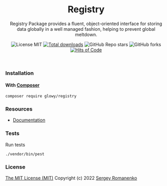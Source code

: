 <h1 align="center">Registry</h1>
<p align="center">
Registry Package provides a fluent, object-oriented interface for storing data globally in a well managed fashion, helping to prevent global meltdown.
</p>

<p align="center">
<img src="https://img.shields.io/badge/license-MIT-blue.svg?label=License" alt="License MIT"> <a href="https://packagist.org/packages/glowy/registry"><img src="https://poser.pugx.org/glowy/registry/downloads" alt="Total downloads"></a> <img alt="GitHub Repo stars" src="https://img.shields.io/github/stars/glowyphp/registry?label=Stars"> <img alt="GitHub forks" src="https://img.shields.io/github/forks/glowyphp/registry?label=Forks"> <a href="https://hitsofcode.com"><img alt="Hits of Code" src="https://hitsofcode.com/github/glowyphp/registry?branch=5.x"></a>
</p>

<br>

### Installation

#### With [Composer](https://getcomposer.org)

```
composer require glowy/registry
```

### Resources
* [Documentation](https://awilum.github.io/glowyphp/registry)

### Tests

Run tests

```
./vendor/bin/pest
```

### License
[The MIT License (MIT)](https://github.com/glowyphp/registry/blob/master/LICENSE.txt)
Copyright (c) 2022 [Sergey Romanenko](https://github.com/Awilum)
